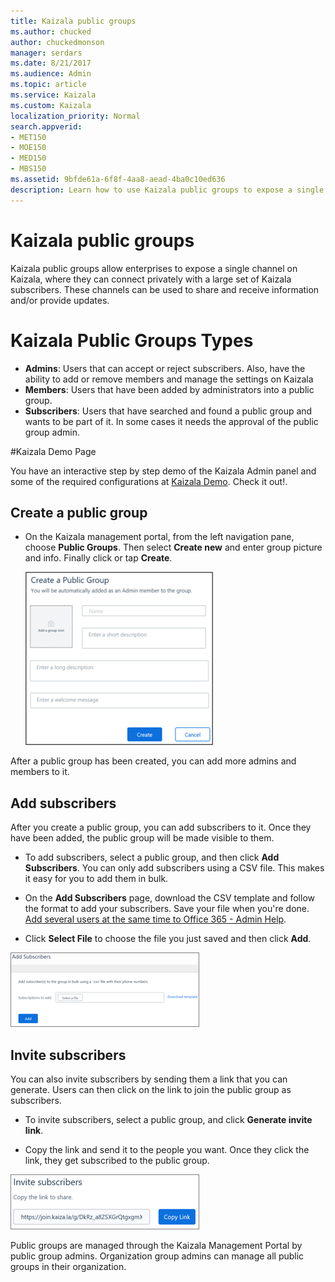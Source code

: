 ```yaml
---
title: Kaizala public groups
ms.author: chucked
author: chuckedmonson
manager: serdars
ms.date: 8/21/2017
ms.audience: Admin
ms.topic: article
ms.service: Kaizala
ms.custom: Kaizala
localization_priority: Normal
search.appverid:
- MET150
- MOE150
- MED150
- MBS150
ms.assetid: 9bfde61a-6f8f-4aa8-aead-4ba0c10ed636
description: Learn how to use Kaizala public groups to expose a single channel on Kaizala. This will allow users to connect privately with a large set of Kaizala subscribers.
---
```


# Kaizala public groups

Kaizala public groups allow enterprises to expose a single channel on Kaizala, where they can connect privately with a large set of Kaizala subscribers. These channels can be used to share and receive information and/or provide updates.
    
# Kaizala Public Groups Types

- **Admins**: Users that can accept or reject subscribers. Also, have the ability to add or remove members and manage the settings on Kaizala
- **Members**: Users that have been added by administrators into a public group.
- **Subscribers**:  Users that have searched and found a public group and wants to be part of it. In some cases it needs the approval of the public group admin.

#Kaizala Demo Page

You have an interactive step by step demo of the Kaizala Admin panel and some of the required configurations at [Kaizala Demo](https://kaizalademo.office.com/). Check it out!.

## Create a public group

- On the Kaizala management portal, from the left navigation pane, choose **Public Groups**. Then select **Create new** and enter group picture and info. Finally click or tap **Create**.
    
    ![create a public group page](media/aa7bc493-9039-4d62-8d25-625ac02dd509.png)
  
After a public group has been created, you can add more admins and members to it.
  
## Add subscribers

After you create a public group, you can add subscribers to it. Once they have been added, the public group will be made visible to them.
  
- To add subscribers, select a public group, and then click **Add Subscribers**. You can only add subscribers using a CSV file. This makes it easy for you to add them in bulk.
    
- On the **Add Subscribers** page, download the CSV template and follow the format to add your subscribers. Save your file when you're done. [Add several users at the same time to Office 365 - Admin Help](https://support.office.com/article/1f5767ed-e717-4f24-969c-6ea9d412ca88#__toc316652088).
    
- Click **Select File** to choose the file you just saved and then click **Add**.
    
![invite a subscriber in Kaizala public group](media/00a314aa-8de0-431f-b272-c212c421ca1e.png)
  
## Invite subscribers

You can also invite subscribers by sending them a link that you can generate. Users can then click on the link to join the public group as subscribers.
  
- To invite subscribers, select a public group, and click **Generate invite link**.
    
- Copy the link and send it to the people you want. Once they click the link, they get subscribed to the public group.
    
![invite a Kaizala subscriber to a public group](media/27d71abe-264d-4de1-8b97-015e546fe884.png)
  
Public groups are managed through the Kaizala Management Portal by public group admins. Organization group admins can manage all public groups in their organization.
  


